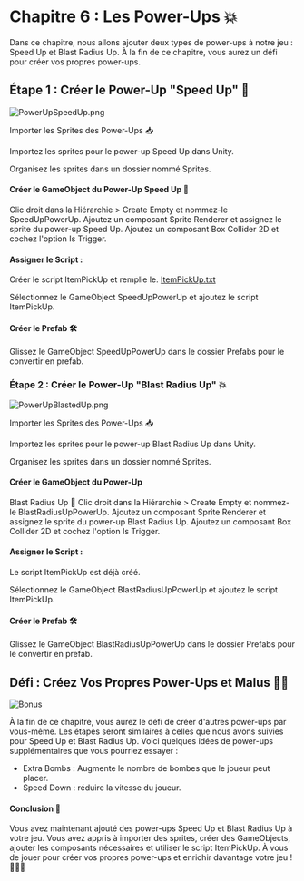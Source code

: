 # Chapitre 6 : Les Power-Ups 💥
Dans ce chapitre, nous allons ajouter deux types de power-ups à notre jeu : Speed Up et Blast Radius Up. À la fin de ce chapitre, vous aurez un défi pour créer vos propres power-ups. 

## Étape 1 : Créer le Power-Up "Speed Up" 🚀

![PowerUpSpeedUp.png](Images/PowerUpSpeedUp.png)

Importer les Sprites des Power-Ups 📥

Importez les sprites pour le power-up Speed Up dans Unity.

Organisez les sprites dans un dossier nommé Sprites.

#### Créer le GameObject du Power-Up Speed Up 🌟
Clic droit dans la Hiérarchie > Create Empty et nommez-le SpeedUpPowerUp.
Ajoutez un composant Sprite Renderer et assignez le sprite du power-up Speed Up.
Ajoutez un composant Box Collider 2D et cochez l'option Is Trigger.

#### Assigner le Script :
Créer le script ItemPickUp et remplie le. [ItemPickUp.txt](https://github.com/user-attachments/files/16762848/ItemPickUp.txt)

Sélectionnez le GameObject SpeedUpPowerUp et ajoutez le script ItemPickUp.

#### Créer le Prefab 🛠️
Glissez le GameObject SpeedUpPowerUp dans le dossier Prefabs pour le convertir en prefab.

### Étape 2 : Créer le Power-Up "Blast Radius Up" 💥

![PowerUpBlastedUp.png](Images/PowerUpBlastedUp.png)

Importer les Sprites des Power-Ups 📥

Importez les sprites pour le power-up Blast Radius Up dans Unity.

Organisez les sprites dans un dossier nommé Sprites.

#### Créer le GameObject du Power-Up 
Blast Radius Up 🌟
Clic droit dans la Hiérarchie > Create Empty et nommez-le BlastRadiusUpPowerUp.
Ajoutez un composant Sprite Renderer et assignez le sprite du power-up Blast Radius Up.
Ajoutez un composant Box Collider 2D et cochez l'option Is Trigger.

#### Assigner le Script :
Le script ItemPickUp est déjà créé.

Sélectionnez le GameObject BlastRadiusUpPowerUp et ajoutez le script ItemPickUp.

#### Créer le Prefab 🛠️
Glissez le GameObject BlastRadiusUpPowerUp dans le dossier Prefabs pour le convertir en prefab.

## Défi : Créez Vos Propres Power-Ups et Malus 🚀💡

![Bonus](Images/Bonus.png)

À la fin de ce chapitre, vous aurez le défi de créer d'autres power-ups par vous-même. Les étapes seront similaires à celles que nous avons suivies pour Speed Up et Blast Radius Up. Voici quelques idées de power-ups supplémentaires que vous pourriez essayer :
- Extra Bombs : Augmente le nombre de bombes que le joueur peut placer.
- Speed Down : réduire la vitesse du joueur.

#### Conclusion 🌟

Vous avez maintenant ajouté des power-ups Speed Up et Blast Radius Up à votre jeu. Vous avez appris à importer des sprites, créer des GameObjects, ajouter les composants nécessaires et utiliser le script ItemPickUp. À vous de jouer pour créer vos propres power-ups et enrichir davantage votre jeu ! 🚀💥🔋

